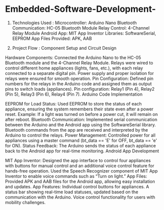 # Embedded-Software-Development- 
1. Technologies Used :
Microcontroller: Arduino Nano
Bluetooth Communication: HC-05 Bluetooth Module
Relay Control: 4-Channel Relay Module
Android App: MIT App Inventor
Libraries: SoftwareSerial, EEPROM
App Files Provided: APK, AAB

2. Project Flow :
Component Setup and Circuit Design

Hardware Components:
Connected the Arduino Nano to the HC-05 Bluetooth module and the 4-Channel Relay Module.
Relays were wired to control different home appliances (lights, fans, etc.), with each relay connected to a separate digital pin.
Power supply and proper isolation for relays were ensured for smooth operation.
Pin Configuration:
Defined pin numbers for the relays in the Arduino code and assigned them as output pins to switch loads (appliances).
Pin configuration: Relay1 (Pin 4), Relay2 (Pin 5), Relay3 (Pin 6), Relay4 (Pin 7).
Arduino Code Implementation

EEPROM for Load Status:
Used EEPROM to store the status of each appliance, ensuring the system remembers their state even after a power reset.
Example: If a light was turned on before a power cut, it will remain on after reboot.
Bluetooth Communication:
Implemented serial communication between the Arduino and the Android app using the SoftwareSerial library.
Bluetooth commands from the app are received and interpreted by the Arduino to control the relays.
Power Management:
Controlled power for all appliances using a master command (bt_data == 'E' for OFF, bt_data == 'e' for ON).
Status Feedback:
The Arduino sends the status of each appliance back to the Android app for real-time monitoring.
Android App Development

MIT App Inventor:
Designed the app interface to control four appliances with buttons for manual control and an additional voice control feature for hands-free operation.
Used the Speech Recognizer component of MIT App Inventor to enable voice commands such as “Turn on light.”
App Files:
Provided APK and AAB files for the Android app, allowing easy installation and updates.
App Features:
Individual control buttons for appliances.
A status bar showing real-time load statuses, updated based on the communication with the Arduino.
Voice control functionality for users with mobility challenges. 
